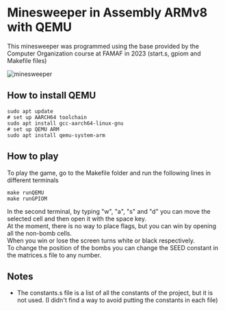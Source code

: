 # Minesweeper in Assembly ARMv8 with QEMU

This minesweeper was programmed using the base provided by
the Computer Organization course at FAMAF in 2023
(start.s, gpiom and Makefile files)  

![minesweeper](https://github.com/user-attachments/assets/82d52b2a-19e7-4389-a3f7-aa5362039be3)  

## How to install QEMU
```
sudo apt update
# set up AARCH64 toolchain
sudo apt install gcc-aarch64-linux-gnu
# set up QEMU ARM
sudo apt install qemu-system-arm
```
## How to play
To play the game, go to the Makefile folder and run the following
lines in different terminals
```
make runQEMU
make runGPIOM
```
In the second terminal, by typing "w", "a", "s" and "d" you can move the selected cell and then open it with the space key.  
At the moment, there is no way to place flags, but you can win by opening all the non-bomb cells.  
When you win or lose the screen turns white or black respectively.  
To change the position of the bombs you can change the SEED constant in the matrices.s file to any number.

## Notes
- The constants.s file is a list of all the constants of the project, but it is not used. (I didn't find a way to avoid putting the constants in each file)
